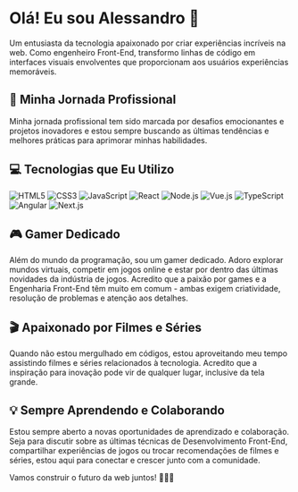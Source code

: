 # Olá! Eu sou Alessandro 👋

Um entusiasta da tecnologia apaixonado por criar experiências incríveis na web. Como engenheiro Front-End, transformo linhas de código em interfaces visuais envolventes que proporcionam aos usuários experiências memoráveis.

## 🚀 Minha Jornada Profissional

Minha jornada profissional tem sido marcada por desafios emocionantes e projetos inovadores e estou sempre buscando as últimas tendências e melhores práticas para aprimorar minhas habilidades.

## 💻 Tecnologias que Eu Utilizo

![HTML5](https://img.shields.io/badge/HTML5-E34F26?style=for-the-badge&logo=html5&logoColor=white)
![CSS3](https://img.shields.io/badge/CSS3-1572B6?style=for-the-badge&logo=css3&logoColor=white)
![JavaScript](https://img.shields.io/badge/JavaScript-F7DF1E?style=for-the-badge&logo=javascript&logoColor=black)
![React](https://img.shields.io/badge/React-61DAFB?style=for-the-badge&logo=react&logoColor=black)
![Node.js](https://img.shields.io/badge/Node.js-339933?style=for-the-badge&logo=nodedotjs&logoColor=white)
![Vue.js](https://img.shields.io/badge/Vue.js-4FC08D?style=for-the-badge&logo=vue.js&logoColor=white)
![TypeScript](https://img.shields.io/badge/TypeScript-007ACC?style=for-the-badge&logo=typescript&logoColor=white)
![Angular](https://img.shields.io/badge/Angular-DD0031?style=for-the-badge&logo=angular&logoColor=white)
![Next.js](https://img.shields.io/badge/Next.js-000000?style=for-the-badge&logo=nextdotjs&logoColor=white)

## 🎮 Gamer Dedicado

Além do mundo da programação, sou um gamer dedicado. Adoro explorar mundos virtuais, competir em jogos online e estar por dentro das últimas novidades da indústria de jogos. Acredito que a paixão por games e a Engenharia Front-End têm muito em comum - ambas exigem criatividade, resolução de problemas e atenção aos detalhes.

## 🎬 Apaixonado por Filmes e Séries

Quando não estou mergulhado em códigos, estou aproveitando meu tempo assistindo filmes e séries relacionados à tecnologia. Acredito que a inspiração para inovação pode vir de qualquer lugar, inclusive da tela grande.

## 💡 Sempre Aprendendo e Colaborando

Estou sempre aberto a novas oportunidades de aprendizado e colaboração. Seja para discutir sobre as últimas técnicas de Desenvolvimento Front-End, compartilhar experiências de jogos ou trocar recomendações de filmes e séries, estou aqui para conectar e crescer junto com a comunidade.

Vamos construir o futuro da web juntos! 👨‍💻✨
